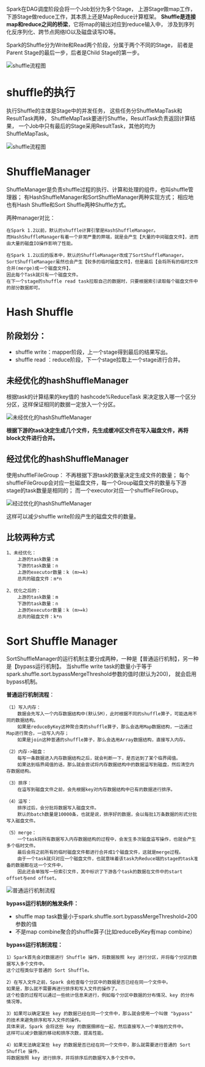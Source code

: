 
Spark在DAG调度阶段会将一个Job划分为多个Stage，
上游Stage做map工作，下游Stage做reduce工作，其本质上还是MapReduce计算框架。
**Shuffle是连接map和reduce之间的桥梁**，它将map的输出对应到reduce输入中，
涉及到序列化反序列化、跨节点网络IO以及磁盘读写IO等。

Spark的Shuffle分为Write和Read两个阶段，分属于两个不同的Stage，
前者是Parent Stage的最后一步，后者是Child Stage的第一步。

![shuffle流程图](img/06/sparkShuffleFlow01.png)

# shuffle的执行
执行Shuffle的主体是Stage中的并发任务，
这些任务分ShuffleMapTask和ResultTask两种，
ShuffleMapTask要进行Shuffle，ResultTask负责返回计算结果，
一个Job中只有最后的Stage采用ResultTask，其他的均为ShuffleMapTask。

![shuffle流程图](img/06/sparkShuffleFlow02.png)

# ShuffleManager
ShuffleManager是负责shuffle过程的执行、计算和处理的组件，也叫shuffle管理器；
有HashShuffleManager和SortShuffleManager两种实现方式；
相应地也有Hash Shuffle和Sort Shuffle两种Shuffle方式。

两种manager对比：
```text
在Spark 1.2以前，默认的shuffle计算引擎是HashShuffleManager。
而HashShuffleManager有着一个非常严重的弊端，就是会产生【大量的中间磁盘文件】，进而由大量的磁盘IO操作影响了性能。

在Spark 1.2以后的版本中，默认的ShuffleManager改成了SortShuffleManager。
SortShuffleManager虽然也会产生【较多的临时磁盘文件】，但是最后【会将所有的临时文件合并(merge)成一个磁盘文件】，
因此每个Task就只有一个磁盘文件。
在下一个stage的shuffle read task拉取自己的数据时，只要根据索引读取每个磁盘文件中的部分数据即可。
```

# Hash Shuffle
## 阶段划分：
- shuffle write：mapper阶段，上一个stage得到最后的结果写出。
- shuffle read ：reduce阶段，下一个stage拉取上一个stage进行合并。

## 未经优化的hashShuffleManager
根据task的计算结果的key值的 hashcode%ReduceTask 来决定放入哪一个区分分区，这样保证相同的数据一定放入一个分区。

![未经优化的hashShuffleManager](img/06/unOptHashShuffleFlow01.png)

**根据下游的task决定生成几个文件，先生成缓冲区文件在写入磁盘文件，再将block文件进行合并。**

## 经过优化的hashShuffleManager
使用shuffleFileGroup：
不再根据下游task的数量决定生成文件的数量；
每个shuffleFileGroup会对应一批磁盘文件，每一个Group磁盘文件的数量与下游stage的task数量是相同的； 
而一个executor对应一个shuffleFileGroup。

![经过优化的hashShuffleManager](img/06/optHashShuffleFlow01.png)

这样可以减少shuffle write阶段产生的磁盘文件的数量。

## 比较两种方式
```text
1、未经优化：
    上游的task数量：m
    下游的task数量：n
    上游的executor数量：k (m>=k)
    总共的磁盘文件：m*n

2、优化之后的：
    上游的task数量：m
    下游的task数量：n
    上游的executor数量：k (m>=k)
    总共的磁盘文件：k*n
```

# Sort Shuffle Manager
SortShuffleManager的运行机制主要分成两种，一种是【普通运行机制】，另一种是【bypass运行机制】。
当shuffle write task的数量小于等于spark.shuffle.sort.bypassMergeThreshold参数的值时(默认为200)，
就会启用bypass机制。

**普通运行机制流程**：
```text
（1）写入内存：
    数据会先写入一个内存数据结构中(默认5M)，此时根据不同的shuffle算子，可能选用不同的数据结构。
    如果是reduceByKey这种聚合类的shuffle算子，那么会选用Map数据结构，一边通过Map进行聚合，一边写入内存；
    如果是join这种普通的shuffle算子，那么会选用Array数据结构，直接写入内存。

（2）内存->磁盘：
    每写一条数据进入内存数据结构之后，就会判断一下，是否达到了某个临界阈值。
    如果达到临界阈值的话，那么就会尝试将内存数据结构中的数据溢写到磁盘，然后清空内存数据结构。

（3）排序：
    在溢写到磁盘文件之前，会先根据key对内存数据结构中已有的数据进行排序。
    
（4）溢写：
    排序过后，会分批将数据写入磁盘文件。
    默认的batch数量是10000条，也就是说，排序好的数据，会以每批1万条数据的形式分批写入磁盘文件。

（5）merge：
    一个task将所有数据写入内存数据结构的过程中，会发生多次磁盘溢写操作，也就会产生多个临时文件。
    最后会将之前所有的临时磁盘文件都进行合并成1个磁盘文件，这就是merge过程。
    由于一个task就只对应一个磁盘文件，也就意味着该task为Reduce端的stage的task准备的数据都在这一个文件中，
    因此还会单独写一份索引文件，其中标识了下游各个task的数据在文件中的start offset与end offset。
```

![普通运行机制流程](img/06/normalShuffleManagerFlow01.png)

**bypass运行机制的触发条件：**
- shuffle map task数量小于spark.shuffle.sort.bypassMergeThreshold=200参数的值
- 不是map combine聚合的shuffle算子(比如reduceByKey有map combine）

**bypass运行机制流程：**
```text
1）Spark首先会对数据进行 Shuffle 操作，将数据按照 key 进行分区，并将每个分区的数据写入多个文件中。
这个过程类似于普通的 Sort Shuffle。

2）在写入文件之前，Spark 会检查每个分区中的数据是否已经在同一个文件中。
如果是，那么就不需要再进行排序和写入文件的操作了。
这个检查的过程可以通过一些统计信息来进行，例如每个分区中数据的分布情况、key 的分布情况等。

3）如果可以确定某些 key 的数据已经在同一个文件中，那么就会使用一个叫做 "bypass" 的技术来避免排序和写入文件的操作。
具体来说，Spark 会将这些 key 的数据捆绑在一起，然后直接写入一个单独的文件中。
这样可以减少数据的移动和排序次数，提高性能。

4）如果无法确定某些 key 的数据是否已经在同一个文件中，那么就需要进行普通的 Sort Shuffle 操作，
将数据按照 key 进行排序，并将排序后的数据写入多个文件中。
```
